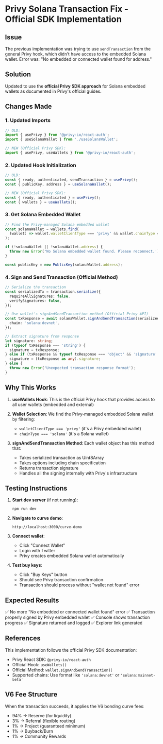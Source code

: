 # Privy Solana Transaction Fix - Official SDK Implementation

## Issue
The previous implementation was trying to use `sendTransaction` from the general Privy hook, which didn't have access to the embedded Solana wallet. Error was: "No embedded or connected wallet found for address."

## Solution
Updated to use the **official Privy SDK approach** for Solana embedded wallets as documented in Privy's official guides.

## Changes Made

### 1. Updated Imports
```typescript
// OLD:
import { usePrivy } from '@privy-io/react-auth';
import { useSolanaWallet } from './useSolanaWallet';

// NEW (Official Privy SDK):
import { usePrivy, useWallets } from '@privy-io/react-auth';
```

### 2. Updated Hook Initialization
```typescript
// OLD:
const { ready, authenticated, sendTransaction } = usePrivy();
const { publicKey, address } = useSolanaWallet();

// NEW (Official Privy SDK):
const { ready, authenticated } = usePrivy();
const { wallets } = useWallets();
```

### 3. Get Solana Embedded Wallet
```typescript
// Find the Privy-managed Solana embedded wallet
const solanaWallet = wallets.find(
  (wallet) => wallet.walletClientType === 'privy' && wallet.chainType === 'solana'
);

if (!solanaWallet || !solanaWallet.address) {
  throw new Error('No Solana embedded wallet found. Please reconnect.');
}

const publicKey = new PublicKey(solanaWallet.address);
```

### 4. Sign and Send Transaction (Official Method)
```typescript
// Serialize the transaction
const serializedTx = transaction.serialize({
  requireAllSignatures: false,
  verifySignatures: false,
});

// Use wallet's signAndSendTransaction method (Official Privy API)
const txResponse = await solanaWallet.signAndSendTransaction(serializedTx, {
  chain: 'solana:devnet',
});

// Extract signature from response
let signature: string;
if (typeof txResponse === 'string') {
  signature = txResponse;
} else if (txResponse && typeof txResponse === 'object' && 'signature' in txResponse) {
  signature = (txResponse as any).signature;
} else {
  throw new Error('Unexpected transaction response format');
}
```

## Why This Works

1. **useWallets Hook**: This is the official Privy hook that provides access to all user wallets (embedded and external)

2. **Wallet Selection**: We find the Privy-managed embedded Solana wallet by filtering:
   - `walletClientType === 'privy'` (it's a Privy embedded wallet)
   - `chainType === 'solana'` (it's a Solana wallet)

3. **signAndSendTransaction Method**: Each wallet object has this method that:
   - Takes serialized transaction as Uint8Array
   - Takes options including chain specification
   - Returns transaction signature
   - Handles all the signing internally with Privy's infrastructure

## Testing Instructions

1. **Start dev server** (if not running):
   ```bash
   npm run dev
   ```

2. **Navigate to curve demo**:
   ```
   http://localhost:3000/curve-demo
   ```

3. **Connect wallet**:
   - Click "Connect Wallet"
   - Login with Twitter
   - Privy creates embedded Solana wallet automatically

4. **Test buy keys**:
   - Click "Buy Keys" button
   - Should see Privy transaction confirmation
   - Transaction should process without "wallet not found" error

## Expected Results

✅ No more "No embedded or connected wallet found" error
✅ Transaction properly signed by Privy embedded wallet
✅ Console shows transaction progress
✅ Signature returned and logged
✅ Explorer link generated

## References

This implementation follows the official Privy SDK documentation:
- Privy React SDK: `@privy-io/react-auth`
- Official Hook: `useWallets()`
- Official Method: `wallet.signAndSendTransaction()`
- Supported chains: Use format like `'solana:devnet'` or `'solana:mainnet-beta'`

## V6 Fee Structure

When the transaction succeeds, it applies the V6 bonding curve fees:
- 94% → Reserve (for liquidity)
- 3% → Referral (flexible routing)
- 1% → Project (guaranteed minimum)
- 1% → Buyback/Burn
- 1% → Community Rewards